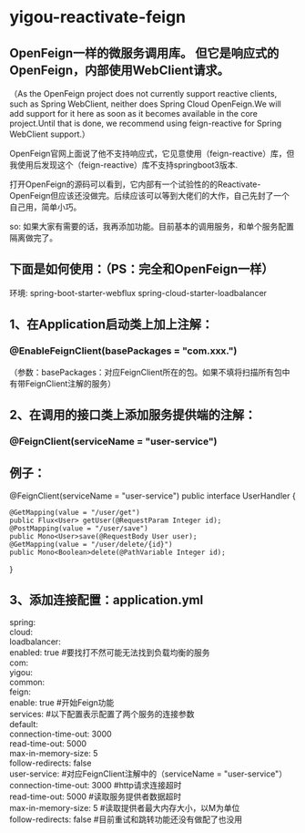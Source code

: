 ​
# yigou-reactivate-feign
## OpenFeign一样的微服务调用库。 但它是响应式的OpenFeign，内部使用WebClient请求。

（As the OpenFeign project does not currently support reactive clients, such as Spring WebClient, neither does Spring Cloud OpenFeign.We will add support for it here as soon as it becomes available in the core project.Until that is done, we recommend using feign-reactive for Spring WebClient support.）

OpenFeign官网上面说了他不支持响应式，它见意使用（feign-reactive）库，但我使用后发现这个（feign-reactive）库不支持springboot3版本.

打开OpenFeign的源码可以看到，它内部有一个试验性的的Reactivate-OpenFeign但应该还没做完。后续应该可以等到大佬们的大作，自己先封了一个自己用，简单小巧。

so: 如果大家有需要的话，我再添加功能。目前基本的调用服务，和单个服务配置隔离做完了。

## 下面是如何使用：（PS：完全和OpenFeign一样）

环境: spring-boot-starter-webflux spring-cloud-starter-loadbalancer


## 1、在Application启动类上加上注解：
### @EnableFeignClient(basePackages = "com.xxx.")

（参数：basePackages：对应FeignClient所在的包。如果不填将扫描所有包中有带FeignClient注解的服务）

## 2、在调用的接口类上添加服务提供端的注解： 
### @FeignClient(serviceName = "user-service")
## 例子：
@FeignClient(serviceName = "user-service")
public interface UserHandler {

    @GetMapping(value = "/user/get")
    public Flux<User> getUser(@RequestParam Integer id);
    @PostMapping(value = "/user/save")
    public Mono<User>save(@RequestBody User user);
    @GetMapping(value = "/user/delete/{id}")
    public Mono<Boolean>delete(@PathVariable Integer id);
}
## 3、添加连接配置：application.yml

spring:  
  cloud:  
    loadbalancer:   
      enabled: true  #要找打不然可能无法找到负载均衡的服务  
 com:  
  yigou:  
    common:  
      feign:  
        enable: true   #开始Feign功能  
        services:  #以下配置表示配置了两个服务的连接参数  
          default:  
            connection-time-out: 3000  
            read-time-out: 5000  
            max-in-memory-size: 5  
            follow-redirects: false  
          user-service:  #对应FeignClient注解中的（serviceName = "user-service"）  
            connection-time-out: 3000 #http请求连接超时  
            read-time-out: 5000 #读取服务提供者数据超时  
            max-in-memory-size: 5 #读取提供者最大内存大小，以M为单位  
            follow-redirects: false #目前重试和跳转功能还没有做配了也没用  

